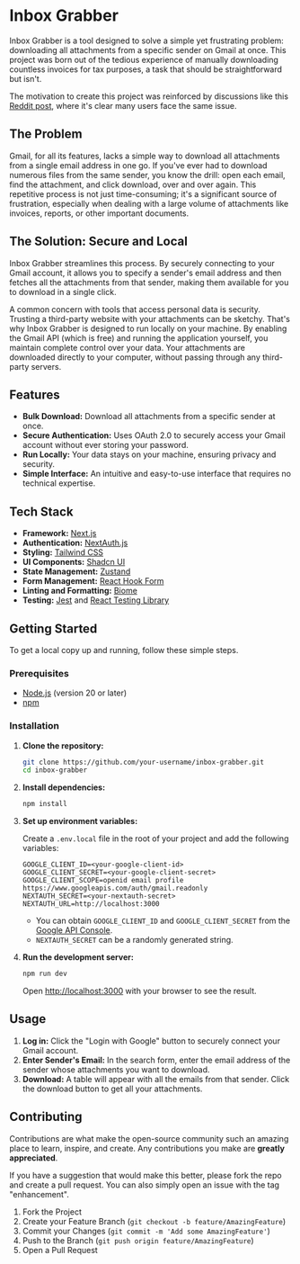 
# Inbox Grabber

Inbox Grabber is a tool designed to solve a simple yet frustrating problem: downloading all attachments from a specific sender on Gmail at once. This project was born out of the tedious experience of manually downloading countless invoices for tax purposes, a task that should be straightforward but isn't.

The motivation to create this project was reinforced by discussions like this [Reddit post](https://www.reddit.com/r/GMail/comments/1h5hjcz/downloading_all_attachments_from_multiple_emails/), where it's clear many users face the same issue.

## The Problem

Gmail, for all its features, lacks a simple way to download all attachments from a single email address in one go. If you've ever had to download numerous files from the same sender, you know the drill: open each email, find the attachment, and click download, over and over again. This repetitive process is not just time-consuming; it's a significant source of frustration, especially when dealing with a large volume of attachments like invoices, reports, or other important documents.

## The Solution: Secure and Local

Inbox Grabber streamlines this process. By securely connecting to your Gmail account, it allows you to specify a sender's email address and then fetches all the attachments from that sender, making them available for you to download in a single click.

A common concern with tools that access personal data is security. Trusting a third-party website with your attachments can be sketchy. That's why Inbox Grabber is designed to run locally on your machine. By enabling the Gmail API (which is free) and running the application yourself, you maintain complete control over your data. Your attachments are downloaded directly to your computer, without passing through any third-party servers.

## Features

- **Bulk Download:** Download all attachments from a specific sender at once.
- **Secure Authentication:** Uses OAuth 2.0 to securely access your Gmail account without ever storing your password.
- **Run Locally:** Your data stays on your machine, ensuring privacy and security.
- **Simple Interface:** An intuitive and easy-to-use interface that requires no technical expertise.

## Tech Stack

- **Framework:** [Next.js](https://nextjs.org/)
- **Authentication:** [NextAuth.js](https://next-auth.js.org/)
- **Styling:** [Tailwind CSS](https://tailwindcss.com/)
- **UI Components:** [Shadcn UI](https://ui.shadcn.com/)
- **State Management:** [Zustand](https://zustand-demo.pmnd.rs/)
- **Form Management:** [React Hook Form](https://react-hook-form.com/)
- **Linting and Formatting:** [Biome](https://biomejs.dev/)
- **Testing:** [Jest](https://jestjs.io/) and [React Testing Library](https://testing-library.com/)

## Getting Started

To get a local copy up and running, follow these simple steps.

### Prerequisites

- [Node.js](https://nodejs.org/en/) (version 20 or later)
- [npm](https://www.npmjs.com/)

### Installation

1.  **Clone the repository:**

    ```sh
    git clone https://github.com/your-username/inbox-grabber.git
    cd inbox-grabber
    ```

2.  **Install dependencies:**

    ```sh
    npm install
    ```

3.  **Set up environment variables:**

    Create a `.env.local` file in the root of your project and add the following variables:

    ```env
    GOOGLE_CLIENT_ID=<your-google-client-id>
    GOOGLE_CLIENT_SECRET=<your-google-client-secret>
    GOOGLE_CLIENT_SCOPE=openid email profile https://www.googleapis.com/auth/gmail.readonly
    NEXTAUTH_SECRET=<your-nextauth-secret>
    NEXTAUTH_URL=http://localhost:3000
    ```

    - You can obtain `GOOGLE_CLIENT_ID` and `GOOGLE_CLIENT_SECRET` from the [Google API Console](https://console.developers.google.com/).
    - `NEXTAUTH_SECRET` can be a randomly generated string.

4.  **Run the development server:**

    ```sh
    npm run dev
    ```

    Open [http://localhost:3000](http://localhost:3000) with your browser to see the result.

## Usage

1.  **Log in:** Click the "Login with Google" button to securely connect your Gmail account.
2.  **Enter Sender's Email:** In the search form, enter the email address of the sender whose attachments you want to download.
3.  **Download:** A table will appear with all the emails from that sender. Click the download button to get all your attachments.

## Contributing

Contributions are what make the open-source community such an amazing place to learn, inspire, and create. Any contributions you make are **greatly appreciated**.

If you have a suggestion that would make this better, please fork the repo and create a pull request. You can also simply open an issue with the tag "enhancement".

1.  Fork the Project
2.  Create your Feature Branch (`git checkout -b feature/AmazingFeature`)
3.  Commit your Changes (`git commit -m 'Add some AmazingFeature'`)
4.  Push to the Branch (`git push origin feature/AmazingFeature`)
5.  Open a Pull Request
